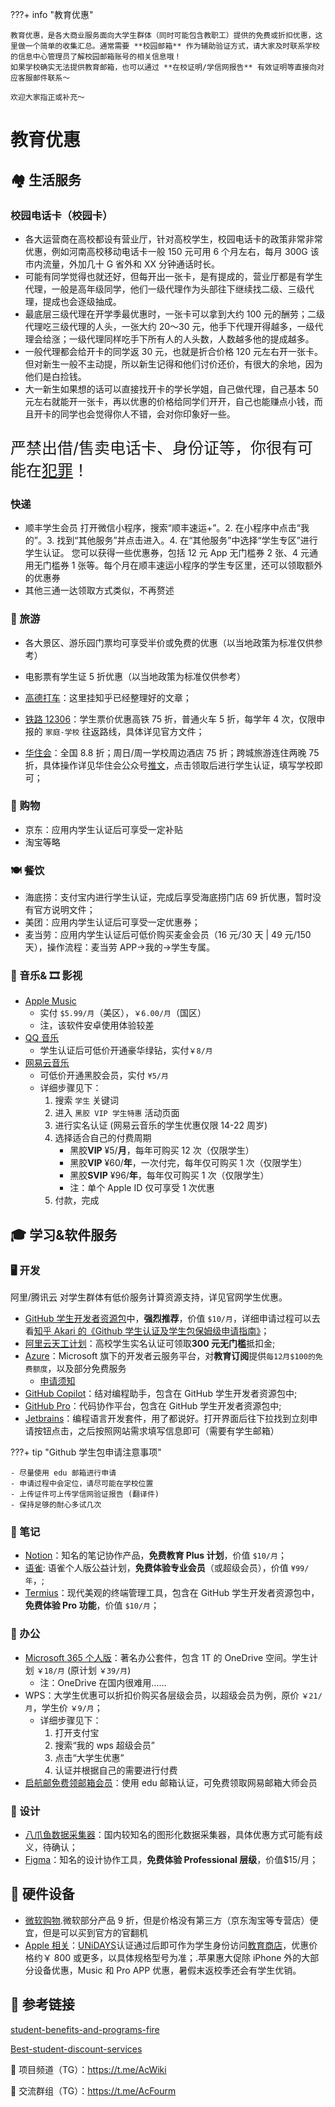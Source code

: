 ???+ info "教育优惠"

    教育优惠，是各大商业服务面向大学生群体（同时可能包含教职工）提供的免费或折扣优惠，这里做一个简单的收集汇总。通常需要 **校园邮箱** 作为辅助验证方式，请大家及时联系学校的信息中心管理员了解校园邮箱账号的相关信息哦！
    如果学校确实无法提供教育邮箱，也可以通过 **在校证明/学信网报告** 有效证明等直接向对应客服邮件联系～

    欢迎大家指正或补充～

# 教育优惠

## 🏘️ 生活服务

### 校园电话卡（校园卡）

- 各大运营商在高校都设有营业厅，针对高校学生，校园电话卡的政策非常非常优惠，例如河南高校移动电话卡一般 150 元可用 6 个月左右，每月 300G 该市内流量，外加几十 G 省外和 XX 分钟通话时长。
- 可能有同学觉得也就还好，但每开出一张卡，是有提成的，营业厅都是有学生代理，一般是高年级同学，他们一级代理作为头部往下继续找二级、三级代理，提成也会逐级抽成。
- 最底层三级代理在开学季最优惠时，一张卡可以拿到大约 100 元的酬劳；二级代理吃三级代理的人头，一张大约 20～30 元，他手下代理开得越多，一级代理会给涨；一级代理同样吃手下所有人的人头数，人数越多他的提成越多。
- 一般代理都会给开卡的同学返 30 元，也就是折合价格 120 元左右开一张卡。但对新生一般不主动提，所以新生记得和他们讨价还价，有很大的余地，因为他们是白捡钱。
- 大一新生如果想的话可以直接找开卡的学长学姐，自己做代理，自己基本 50 元左右就能开一张卡，再以优惠的价格给同学们开开，自己也能赚点小钱，而且开卡的同学也会觉得你人不错，会对你印象好一些。

<p style="font-size: 25px;">严禁出借/售卖电话卡、身份证等，你很有可能在<a href="https://baike.baidu.com/item/%E5%B8%AE%E5%8A%A9%E4%BF%A1%E6%81%AF%E7%BD%91%E7%BB%9C%E7%8A%AF%E7%BD%AA%E6%B4%BB%E5%8A%A8%E7%BD%AA/22357871">犯罪</a>！</p>

### 快递

- 顺丰学生会员 打开微信小程序，搜索“顺丰速运+”。2. 在小程序中点击“我的”。3. 找到“其他服务”并点击进入。4. 在“其他服务”中选择“学生专区”进行学生认证。
  您可以获得一些优惠券，包括 12 元 App 无门槛券 2 张、4 元通用无门槛券 1 张等。每个月在顺丰速运小程序的学生专区里，还可以领取额外的优惠券
- 其他三通一达领取方式类似，不再赘述

### 🚅 旅游

- 各大景区、游乐园门票均可享受半价或免费的优惠（以当地政策为标准仅供参考）

- 电影票有学生证 5 折优惠（以当地政策为标准仅供参考）

- [高德打车](https://zhuanlan.zhihu.com/p/646927405)：这里挂知乎已经整理好的文章；

- [铁路 12306](https://kyfw.12306.cn/otn/gonggao/student.html)：学生票价优惠高铁 75 折，普通火车 5 折，每学年 4 次，仅限申报的 `家庭-学校` 往返路线，具体详见官方文件；

- [华住会](https://www.hworld.com/)：全国 8.8 折；周日/周一学校周边酒店 75 折；跨城旅游连住两晚 75 折，具体操作详见华住会公众号[推文](https://mp.weixin.qq.com/s/YftM7f7WR2JQQPxx5godwg)，点击领取后进行学生认证，填写学校即可；

### 🏪 购物

- 京东：应用内学生认证后可享受一定补贴
- 淘宝等略

### 🍽️ 餐饮

- 海底捞：支付宝内进行学生认证，完成后享受海底捞门店 69 折优惠，暂时没有官方说明文件；
- 美团：应用内学生认证后可享受一定优惠券；
- 麦当劳：应用内学生认证后可低价购买麦金会员（16 元/30 天 | 49 元/150 天），操作流程：麦当劳 APP->我的->学生专属。

### 🎵 音乐& 🎞️ 影视

- [Apple Music](https://www.apple.com/apple-music/#plans)
  - 实付 `$5.99/月`（美区），`￥6.00/月`（国区）
  - 注，该软件安卓使用体验较差
- [QQ 音乐](https://y.qq.com/jzt/student)
  - 学生认证后可低价开通豪华绿钻，实付`￥8/月`
- [网易云音乐](https://y.music.163.com/g/m/at/daydayup230505Astudyup?page=2ade783a2638439591ca02a78c0f85ca&extCfhannel=sms-3)
  - 可低价开通黑胶会员，实付 `¥5/月`
  - 详细步骤见下：
    1. 搜索 `学生` 关键词
    2. 进入 `黑胶 VIP 学生特惠` 活动页面
    3. 进行实名认证 (网易云音乐的学生优惠仅限 14-22 周岁)
    4. 选择适合自己的付费周期
       - 黑胶**VIP** ¥5/**月**，每年可购买 12 次（仅限学生）
       - 黑胶**VIP** ¥60/**年**，一次付完，每年仅可购买 1 次（仅限学生）
       - 黑胶**SVIP** ¥96/**年**，每年仅可购买 1 次（仅限学生）
       - 注：单个 Apple ID 仅可享受 1 次优惠
    5. 付款，完成

## 🎓 学习&软件服务

### 🖥️ 开发

阿里/腾讯云 对学生群体有低价服务计算资源支持，详见官网学生优惠。

- [GitHub 学生开发者资源包](https://education.github.com/pack)中，**强烈推荐**，价值 `$10/月`，详细申请过程可以去看[知乎 Akari 的《Github 学生认证及学生包保姆级申请指南》](https://github.com/JimmyLing233/Github-Student-Certification-Guide)；
- [阿里云天工计划](https://university.aliyun.com/)：高校学生实名认证可领取**300 元无门槛**抵扣金;
- [Azure](https://azure.microsoft.com/zh-cn/free/students/)：Microsoft 旗下的开发者云服务平台，对**教育订阅**提供`每12月$100的免费额度`，以及部分免费服务
  - [申请须知](https://www.bilibili.com/read/cv22794294/)
- [GitHub Copilot](https://github.com/features/copilot/plans?cft=copilot_li.features_copilot)：结对编程助手，包含在 GitHub 学生开发者资源包中;
- [GitHub Pro](https://docs.github.com/zh/get-started/learning-about-github/githubs-plans#github-pro)：代码协作平台，包含在 GitHub 学生开发者资源包中;
- [Jetbrains](https://www.jetbrains.com/zh-cn/community/education/#students)：编程语言开发套件，用了都说好。打开界面后往下拉找到立刻申请按钮点击，之后按照网站需求填写信息即可（需要有学生邮箱）

???+ tip "Github 学生包申请注意事项"

    - 尽量使用 edu 邮箱进行申请
    - 申请过程中会定位，请尽可能在学校位置
    - 上传证件可上传学信网验证报告 (翻译件)
    - 保持足够的耐心多试几次

### 📒 笔记

- [Notion](https://www.notion.so/product/notion-for-education)：知名的笔记协作产品，**免费教育 Plus 计划**，价值 `$10/月`；
- [语雀](https://www.yuque.com/yuque/welfare/edu#zLvwf): 语雀个人版公益计划，**免费体验专业会员**（或超级会员），价值 `¥99/年`，;
- [Termius](https://termius.com/education)：现代美观的终端管理工具，包含在 GitHub 学生开发者资源包中，**免费体验 Pro 功能**，价值 `$10/月`；

### 📑 办公

- [Microsoft 365 个人版](https://www.microsoft.com/zh-cn/microsoft-365/college-student-pricing)：著名办公套件，包含 1T 的 OneDrive 空间。学生计划 `￥18/月` (原计划 `￥39/月`)
  - 注：OneDrive 在国内很难用……
- WPS：大学生优惠可以折扣价购买各层级会员，以超级会员为例，原价 `￥21/月`，学生价 `￥9/月`；
  - 详细步骤见下：
    1. 打开支付宝
    2. 搜索“我的 wps 超级会员”
    3. 点击“大学生优惠”
    4. 认证并根据自己的需要进行付费
- [启航邮免费领邮箱会员](https://vip.163.com/projects/campus-vip)：使用 edu 邮箱认证，可免费领取网易邮箱大师会员

### 🎨 设计

- [八爪鱼数据采集器](https://www.bazhuayu.com/education)：国内较知名的图形化数据采集器，具体优惠方式可能有歧义，待确认；
- [Figma](https://www.figma.com/education/)：知名的设计协作工具，**免费体验 Professional 层级**，价值$15/月；

## 📱 硬件设备

- [微软购物](https://www.microsoftstore.com.cn/student).微软部分产品 9 折，但是价格没有第三方（京东淘宝等专营店）便宜，但是可以买到官方的官翻机
- [Apple 相关](https://www.apple.com/education/)：[UNiDAYS](https://www.myunidays.com/)认证通过后即可作为学生身份访问[教育商店](https://www.apple.com.cn/cn-edu/shop)，优惠价格约￥ 800 或更多，以具体规格型号为准；.苹果惠大促除 iPhone 外的大部分设备优惠，Music 和 Pro APP 优惠，暑假末返校季还会有学生优销。

## 🔗 参考链接

[student-benefits-and-programs-fire](https://github.com/dipakkr/A-to-Z-Resources-for-Students?tab=readme-ov-file#3-student-benefits-and-programs-fire)

[Best-student-discount-services](https://github.com/OpenGenus/Best-student-discount-services)

🔗 项目频道（TG）：<https://t.me/AcWiki>

🔗 交流群组（TG）：<https://t.me/AcFourm>
